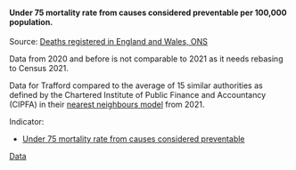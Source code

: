 #### Under 75 mortality rate from causes considered preventable per 100,000 population.

Source: <a href="https://www.ons.gov.uk/peoplepopulationandcommunity/birthsdeathsandmarriages/deaths/datasets/deathsregisteredinenglandandwalesseriesdrreferencetables" target="_blank">Deaths registered in England and Wales, ONS</a>

Data from 2020 and before is not comparable to 2021 as it needs rebasing to Census 2021. 

Data for Trafford compared to the average of 15 similar authorities as defined by the Chartered Institute of Public Finance and Accountancy (CIPFA) in their <a href='https://www.cipfa.org/services/cipfastats/nearest-neighbour-model' target='_blank'>nearest neighbours model</a> from 2021.
 
Indicator:

* <a href="https://fingertips.phe.org.uk/search/93721#page/6/gid" target="_blank"> Under 75 mortality rate from causes considered preventable </a>

<a href="https://www.trafforddatalab.io/corporate_plan/data/health/mortality_rate.csv" aria-label="Download the data" class="downloadButton" target="_blank" download>Data <span class="fas fa-download"></span></a>
